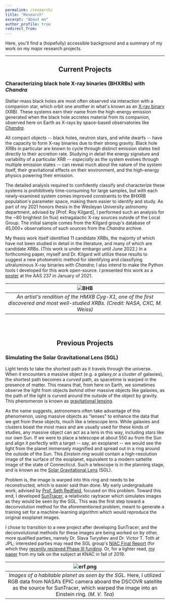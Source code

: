 ```yaml
---
permalink: /research/
title: "Research"
excerpt: "About me"
author_profile: true
redirect_from: 
---
```


Here, you'll find a (hopefully) accessible background and a summary of my work on my major research projects. 
<hr>

<center>
  <h2>Current Projects</h2>
</center>

### Characterizing black hole X-ray binaries (BHXRBs) with _Chandra_

Stellar-mass black holes are most often observed via interaction with a companion star, which orbit one another in what's known as an [X-ray binary](https://en.wikipedia.org/wiki/X-ray_binary) (XRB). These systems earn their name from the high-energy emission generated when the black hole accretes material from its companion, observed here on Earth as X-rays by space-based observatories like [_Chandra_](https://chandra.harvard.edu/).

All compact objects -- black holes, neutron stars, and white dwarfs -- have the capacity to form X-ray binaries due to their strong gravity. Black hole XRBs in particular are known to cycle through distinct emission states tied directly to their accretion rate. Studying in detail the energy signature and variability of a particular XRB -- _especially_ as the system evolves through multiple emission states -- can reveal much about the nature of the system itself, their gravitational effects on their environment, and the high-energy physics powering their emission.

The detailed analysis required to confidently classify and characterize these systems is prohibitively time-consuming for large samples, but with each newly-examined system comes improved constraints to the BHXRB population's parameter space, making them easier to identify and study. As part of my 2021 honors thesis in the Wesleyan University astronomy department, advised by [Prof. Roy Kilgard], I performed such an analysis for the ~80 brightest (in flux) extragalactic X-ray sources outside of the Local Group. The initial sample comes from the Kilgard group's database of 45,000+ observations of such sources from the _Chandra_ archive. 

My thesis work itself identified 11 candidate XRBs, the majority of which have not been studied in detail in the literature, and many of which are candidate XRBs. (This work is under embargo until June 2022.) In a forthcoming paper, myself and Dr. Kilgard will utilize these results to suggest a new photometric method for identifying and classifying ultraluminous X-ray binaries with _Chandra_; I also intend to make the Python tools I developed for this work open-source. I presented this work as a [poster]() at the AAS 237 in January of 2021.

| ![BHB](https://images.ctfassets.net/cnu0m8re1exe/5BIngirakRnX3gIKHE3c2M/63905ab53aa5b2b8cf3f1fa5b4013f94/bhbinary_xmm_960.jpg?w=650&h=433&fit=fill) | 
|:--:| 
| *An artist's rendition of the HMXB Cyg-X1, one of the first discovered and most well-studied XRBs. (Credit: NASA, CXC, M. Weiss)* |

<br/><br/>

<center>
  <h2>Previous Projects</h2>
</center>

### Simulating the Solar Gravitational Lens (SGL)

Light tends to take the shortest path as it travels through the universe. When it encounters a massive object (e.g. a galaxy,or a cluster of galaxies), the shortest path becomes a _curved_ path, as spacetime is warped in the presence of matter. This means that, from here on Earth, we sometimes observe the light from objects _behind_ other massive objects like galaxies, as the path of the light is curved around the outside of the object by gravity. This phenomenon is known as [gravitational lensing](https://en.wikipedia.org/wiki/Gravitational_lens).

As the name suggests, astronomers often take advantage of this phenomenon, using massive objects as "lenses" to enhance the data that we get from these objects, much like a telescope lens. While galaxies and clusters boast the most mass and are usually used for these kinds of studies, any massive object can act as a lens in this way, including stars like our own Sun. If we were to place a telescope at about 550 au from the Sun and align it perfectly with a target -- say, an exoplanet -- we would see the light from the planet immensely magnified and spread out in a ring around the outside of the Sun. This _Einstein ring_ would contain a high-resolution image of the surface of the exoplanet, equivalent to a modern sattelite image of the state of Connecticut. Such a telescope is in the planning stage, and is known as the [Solar Gravitational Lens](https://en.wikipedia.org/wiki/Solar_gravitational_lens) (SGL).

Problem is, the image is warped into this ring and needs to be reconstructed, which is easier said than done. My early undergraduate work, advised by [Prof. Seth Redfield](https://sethredfield.wescreates.wesleyan.edu/), focused on this problem. Toward this end, I developed [SunTracer](https://github.com/mvtea/sgl), a relativistic raytracer which simulates images as they would be seen by the SGL. This was the first step toward a deconvolution method for the aforementioned problem, meant to generate a training set for a machine-learning algorithm which would reproduce the original exoplanet images.

I chose to transition to a new project after developing SunTracer, and the deconvolutional methods for these images are being worked on by other, more qualified parties, namely Dr. Slava Turyshev and Dr. Victor T. Toth at JPL; interested parties may read the SGL group's [NIAC Final Report](https://arxiv.org/pdf/2002.11871.pdf) (for which they [recently recieved Phase III funding](https://www.nasa.gov/press-release/nasa-selects-early-stage-technology-concepts-for-new-continued-study). Or, for a lighter read, [my paper](https://mvtea.github.io/files/tea_knac2019.pdf) from my talk on the subject at KNAC in fall of 2019.

| ![erf.png](https://mvtea.github.io/files/erf.png) | 
|:--:| 
| *Images of a habitable planet as seen by the SGL.* Here, I utilized RGB data from NASA’s EPIC camera aboard the DSCOVR satellite as the source for SunTracer, which warped the image into an Einstein ring. (*M. V. Tea*)|
